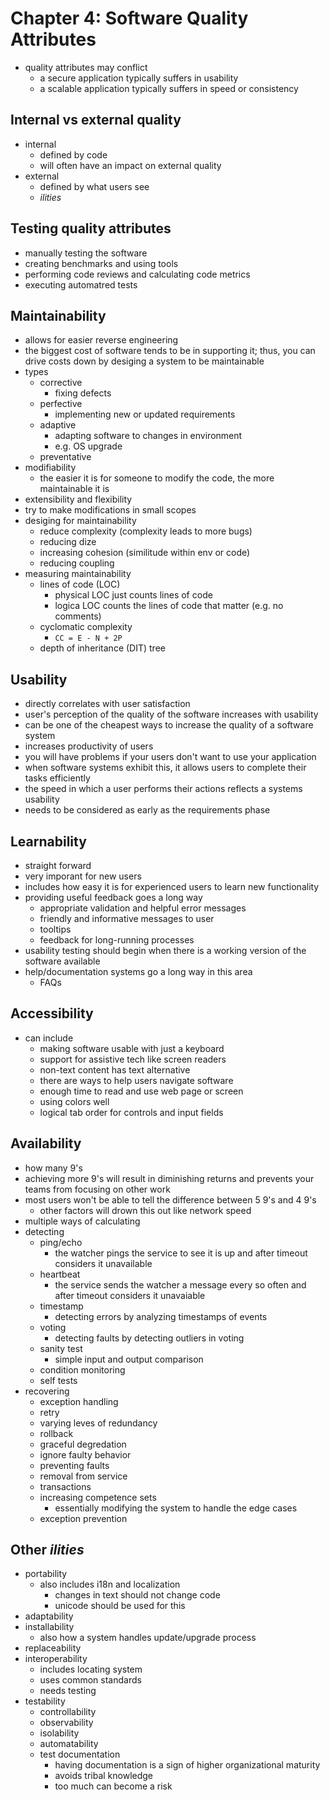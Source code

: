 # Chapter 4: Software Quality Attributes

- quality attributes may conflict
  - a secure application typically suffers in usability
  - a scalable application typically suffers in speed or consistency

## Internal vs external quality

- internal
  - defined by code
  - will often have an impact on external quality
- external
  - defined by what users see
  - *ilities*

## Testing quality attributes

- manually testing the software
- creating benchmarks and using tools
- performing code reviews and calculating code metrics
- executing automatred tests

## Maintainability

- allows for easier reverse engineering
- the biggest cost of software tends to be in supporting it; thus, you can drive costs down by desiging a system to be maintainable
- types
  - corrective
    - fixing defects
  - perfective
    - implementing new or updated requirements
  - adaptive
    - adapting software to changes in environment
    - e.g. OS upgrade
  - preventative
- modifiability
  - the easier it is for someone to modify the code, the more maintainable it is
- extensibility and flexibility
- try to make modifications in small scopes
- desiging for maintainability
  - reduce complexity (complexity leads to more bugs)
  - reducing dize
  - increasing cohesion (similitude within env or code)
  - reducing coupling
- measuring maintainability
  - lines of code (LOC)
    - physical LOC just counts lines of code
    - logica LOC counts the lines of code that matter (e.g. no comments)
  - cyclomatic complexity
    - `CC = E - N + 2P`
  - depth of inheritance (DIT) tree

## Usability

- directly correlates with user satisfaction
- user's perception of the quality of the software increases with usability
- can be one of the cheapest ways to increase the quality of a software system
- increases productivity of users
- you will have problems if your users don't want to use your application
- when software systems exhibit this, it allows users to complete their tasks efficiently
- the speed in which a user performs their actions reflects a systems usability
- needs to be considered as early as the requirements phase

## Learnability

- straight forward
- very imporant for new users
- includes how easy it is for experienced users to learn new functionality
- providing useful feedback goes a long way
  - appropriate validation and helpful error messages
  - friendly and informative messages to user
  - tooltips
  - feedback for long-running processes
- usability testing should begin when there is a working version of the software available
- help/documentation systems go a long way in this area
  - FAQs

## Accessibility

- can include
  - making software usable with just a keyboard
  - support for assistive tech like screen readers
  - non-text content has text alternative
  - there are ways to help users navigate software
  - enough time to read and use web page or screen
  - using colors well
  - logical tab order for controls and input fields

## Availability

- how many 9's
- achieving more 9's will result in diminishing returns and prevents your teams from focusing on other work
- most users won't be able to tell the difference between 5 9's and 4 9's
  - other factors will drown this out like network speed
- multiple ways of calculating
- detecting
  - ping/echo
    - the watcher pings the service to see it is up and after timeout considers it unavailable
  - heartbeat
    - the service sends the watcher a message every so often and after timeout considers it unavaiable
  - timestamp
    - detecting errors by analyzing timestamps of events
  - voting
    - detecting faults by detecting outliers in voting
  - sanity test
    - simple input and output comparison
  - condition monitoring
  - self tests
- recovering
  - exception handling
  - retry
  - varying leves of redundancy
  - rollback
  - graceful degredation
  - ignore faulty behavior
  - preventing faults
  - removal from service
  - transactions
  - increasing competence sets
    - essentially modifying the system to handle the edge cases
  - exception prevention

## Other *ilities*

- portability
  - also includes i18n and localization
    - changes in text should not change code
    - unicode should be used for this
- adaptability
- installability
  - also how a system handles update/upgrade process
- replaceability
- interoperability
  - includes locating system
  - uses common standards
  - needs testing
- testability
  - controllability
  - observability
  - isolability
  - automatability
  - test documentation
    - having documentation is a sign of higher organizational maturity
    - avoids tribal knowledge
    - too much can become a risk
